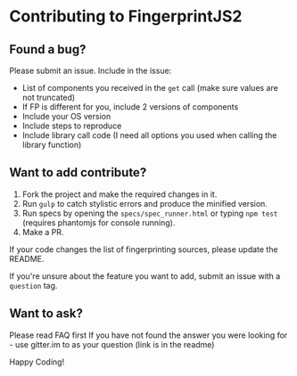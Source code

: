 Contributing to FingerprintJS2
==============================

## Found a bug?

Please submit an issue.
Include in the issue:

* List of components you received in the `get` call (make sure values are not truncated)
* If FP is different for you, include 2 versions of components
* Include your OS version
* Include steps to reproduce
* Include library call code (I need all options you used when calling the library function)

## Want to add contribute?

1. Fork the project and make the required changes in it.
2. Run `gulp` to catch stylistic errors and produce the minified
   version.
3. Run specs by opening the `specs/spec_runner.html` or typing `npm test` (requires phantomjs for console running).
4. Make a PR.

If your code changes the list of fingerprinting sources, please update
the README.

If you're unsure about the feature you want to add, submit an issue with
a `question` tag.

## Want to ask?
Please read FAQ first
If you have not found the answer you were looking for - use gitter.im to as your question (link is in the readme)

Happy Coding!
